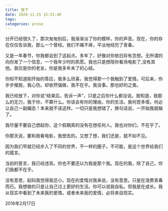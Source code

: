 ```yaml
---
title: 放下
date: 2020-11-25 15:51:48
tags:
categories: prose
---
```

分开已经很久了，那次匆匆别后，我渐渐淡了你的模样，你的声音。现在，你的存在仅仅告诉我，那么一个曾经。我们不痛不痒，平淡地经历了青春。<!--more-->

又是一年春节，你我都会到了这起点。多年了，好像对你依旧存有念想。无所谓的向你发了一个信息，一个我年少时的夙愿。我也只是想陪你看场电影了,没有其他。我仅是你的老友，你是我多年未了的心结。

你知不知道刚开始的答应，我多么欣喜，我觉得那一个我触到了爱情。可后来，你步步推脱，我心伤。却依然强做，我不在乎。我没事。那也好的之类。

我已经放下，对你说“结束后，告诉一声”，只是之后你什么都没说。我知道，我那么的无力，我于你，不算什么。你该会有你的理由，你的生活。我何苦多情，何必让自己一副媚态！本来就不该这样。一切只是我想错了，换句话说，一开始我就输了。

我尽量不要自己想起你，这个假期真的没有在想任何人。我也对你们，不在乎了。

你那天说，要和我看电影，我想去的。又想了想，我们还是，就不如不见。

因为我们早就已经步入了不同的世界，不一样的圈子。不可能，是这个世界给我们的箴言。

当初的誓言，我已经违背。你也不要还以为我是那个我。现在的我，除了自己，你们我都不在乎。

没有意思，起码我觉得我还小。现在的爱情对我来说，没有意思。只是在浪费青春而已。我想做的只是让自己过上更好的生活。你可以说我自私。但我是在成长。我从现实中看到了未来我的爱情。或者未来我的爱情，必将来自现实。

2016年2月17日
